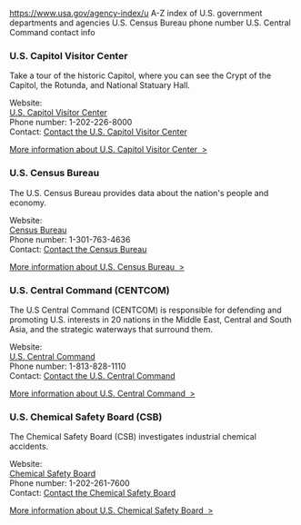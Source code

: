 

https://www.usa.gov/agency-index/u
A-Z index of U.S. government departments and agencies
U.S. Census Bureau phone number
U.S. Central Command contact info

### U.S. Capitol Visitor Center

Take a tour of the historic Capitol, where you can see the Crypt of the Capitol, the Rotunda, and National Statuary Hall.

Website:  
[U.S. Capitol Visitor Center](http://www.visitthecapitol.gov)  
Phone number: 1-202-226-8000  
Contact: [Contact the U.S. Capitol Visitor Center](https://www.visitthecapitol.gov/contact-us)

[More information about U.S. Capitol Visitor Center  >](https://www.usa.gov/agencies/u-s-capitol-visitor-center)

### U.S. Census Bureau

The U.S. Census Bureau provides data about the nation's people and economy.

Website:  
[Census Bureau](https://www.census.gov/)  
Phone number: 1-301-763-4636  
Contact: [Contact the Census Bureau](http://www.census.gov/about/contact-us.html)

[More information about U.S. Census Bureau  >](https://www.usa.gov/agencies/u-s-census-bureau)

### U.S. Central Command (CENTCOM)

The U.S Central Command (CENTCOM) is responsible for defending and promoting U.S. interests in 20 nations in the Middle East, Central and South Asia, and the strategic waterways that surround them.

Website:  
[U.S. Central Command](https://www.centcom.mil/)  
Phone number: 1-813-828-1110  
Contact: [Contact the U.S. Central Command](https://www.centcom.mil/CONTACT/)

[More information about U.S. Central Command  >](https://www.usa.gov/agencies/u-s-central-command)

### U.S. Chemical Safety Board (CSB)

The Chemical Safety Board (CSB) investigates industrial chemical accidents.

Website:  
[Chemical Safety Board](https://www.csb.gov/)  
Phone number: 1-202-261-7600  
Contact: [Contact the Chemical Safety Board](https://www.csb.gov/contact/)

[More information about U.S. Chemical Safety Board  >](https://www.usa.gov/agencies/u-s-chemical-safety-board)
